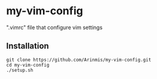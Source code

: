 # my-vim-config
".vimrc" file that configure vim settings

## Installation
    git clone https://github.com/Arinmis/my-vim-config.git 
    cd my-vim-config
    ./setup.sh
